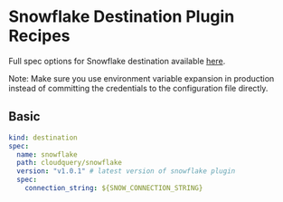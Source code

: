 # Snowflake Destination Plugin Recipes

Full spec options for Snowflake destination available [here](https://github.com/cloudquery/cloudquery/tree/main/plugins/destination/snowflake).

Note: Make sure you use environment variable expansion in production instead of committing the credentials to the configuration file directly.

## Basic

```yaml copy
kind: destination
spec:
  name: snowflake
  path: cloudquery/snowflake
  version: "v1.0.1" # latest version of snowflake plugin
  spec:
    connection_string: ${SNOW_CONNECTION_STRING}
```

